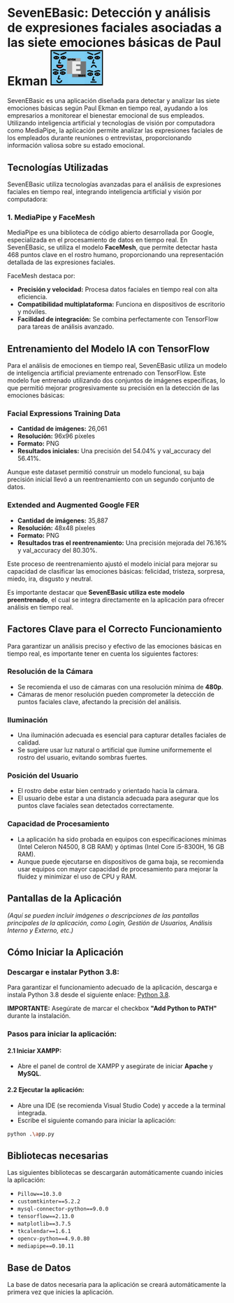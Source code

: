 # SevenEBasic: Detección y análisis de expresiones faciales asociadas a las siete emociones básicas de Paul Ekman <img src="Resources/7 E Basic.png" alt="SevenEBasic" width="120">

SevenEBasic es una aplicación diseñada para detectar y analizar las siete emociones básicas según Paul Ekman en tiempo real, ayudando a los empresarios a monitorear el bienestar emocional de sus empleados. Utilizando inteligencia artificial y tecnologías de visión por computadora como MediaPipe, la aplicación permite analizar las expresiones faciales de los empleados durante reuniones o entrevistas, proporcionando información valiosa sobre su estado emocional.

## Tecnologías Utilizadas

SevenEBasic utiliza tecnologías avanzadas para el análisis de expresiones faciales en tiempo real, integrando inteligencia artificial y visión por computadora:

### 1. MediaPipe y FaceMesh

MediaPipe es una biblioteca de código abierto desarrollada por Google, especializada en el procesamiento de datos en tiempo real. En SevenEBasic, se utiliza el modelo **FaceMesh**, que permite detectar hasta 468 puntos clave en el rostro humano, proporcionando una representación detallada de las expresiones faciales.

FaceMesh destaca por:

- **Precisión y velocidad:** Procesa datos faciales en tiempo real con alta eficiencia.
- **Compatibilidad multiplataforma:** Funciona en dispositivos de escritorio y móviles.
- **Facilidad de integración:** Se combina perfectamente con TensorFlow para tareas de análisis avanzado.

## Entrenamiento del Modelo IA con TensorFlow

Para el análisis de emociones en tiempo real, SevenEBasic utiliza un modelo de inteligencia artificial previamente entrenado con TensorFlow. Este modelo fue entrenado utilizando dos conjuntos de imágenes específicas, lo que permitió mejorar progresivamente su precisión en la detección de las emociones básicas:

### Facial Expressions Training Data

- **Cantidad de imágenes:** 26,061
- **Resolución:** 96x96 píxeles
- **Formato:** PNG
- **Resultados iniciales:** Una precisión del 54.04% y val_accuracy del 56.41%.

Aunque este dataset permitió construir un modelo funcional, su baja precisión inicial llevó a un reentrenamiento con un segundo conjunto de datos.

### Extended and Augmented Google FER

- **Cantidad de imágenes:** 35,887
- **Resolución:** 48x48 píxeles
- **Formato:** PNG
- **Resultados tras el reentrenamiento:** Una precisión mejorada del 76.16% y val_accuracy del 80.30%.

Este proceso de reentrenamiento ajustó el modelo inicial para mejorar su capacidad de clasificar las emociones básicas: felicidad, tristeza, sorpresa, miedo, ira, disgusto y neutral.

Es importante destacar que **SevenEBasic utiliza este modelo preentrenado**, el cual se integra directamente en la aplicación para ofrecer análisis en tiempo real.

## Factores Clave para el Correcto Funcionamiento

Para garantizar un análisis preciso y efectivo de las emociones básicas en tiempo real, es importante tener en cuenta los siguientes factores:

### Resolución de la Cámara

- Se recomienda el uso de cámaras con una resolución mínima de **480p**.
- Cámaras de menor resolución pueden comprometer la detección de puntos faciales clave, afectando la precisión del análisis.

### Iluminación

- Una iluminación adecuada es esencial para capturar detalles faciales de calidad.
- Se sugiere usar luz natural o artificial que ilumine uniformemente el rostro del usuario, evitando sombras fuertes.

### Posición del Usuario

- El rostro debe estar bien centrado y orientado hacia la cámara.
- El usuario debe estar a una distancia adecuada para asegurar que los puntos clave faciales sean detectados correctamente.

### Capacidad de Procesamiento

- La aplicación ha sido probada en equipos con especificaciones mínimas (Intel Celeron N4500, 8 GB RAM) y óptimas (Intel Core i5-8300H, 16 GB RAM).
- Aunque puede ejecutarse en dispositivos de gama baja, se recomienda usar equipos con mayor capacidad de procesamiento para mejorar la fluidez y minimizar el uso de CPU y RAM.

## Pantallas de la Aplicación

*(Aquí se pueden incluir imágenes o descripciones de las pantallas principales de la aplicación, como Login, Gestión de Usuarios, Análisis Interno y Externo, etc.)*

## Cómo Iniciar la Aplicación

### Descargar e instalar Python 3.8:

Para garantizar el funcionamiento adecuado de la aplicación, descarga e instala Python 3.8 desde el siguiente enlace: [Python 3.8](https://www.python.org/ftp/python/3.8.0/python-3.8.0-amd64.exe).

**IMPORTANTE:** Asegúrate de marcar el checkbox **"Add Python to PATH"** durante la instalación.

### Pasos para iniciar la aplicación:

#### 2.1 Iniciar XAMPP:

- Abre el panel de control de XAMPP y asegúrate de iniciar **Apache** y **MySQL**.

#### 2.2 Ejecutar la aplicación:

- Abre una IDE (se recomienda Visual Studio Code) y accede a la terminal integrada.
- Escribe el siguiente comando para iniciar la aplicación:

```bash
python .\app.py
```

## Bibliotecas necesarias

Las siguientes bibliotecas se descargarán automáticamente cuando inicies la aplicación:

- `Pillow==10.3.0`
- `customtkinter==5.2.2`
- `mysql-connector-python==9.0.0`
- `tensorflow==2.13.0`
- `matplotlib==3.7.5`
- `tkcalendar==1.6.1`
- `opencv-python==4.9.0.80`
- `mediapipe==0.10.11`

## Base de Datos

La base de datos necesaria para la aplicación se creará automáticamente la primera vez que inicies la aplicación.
